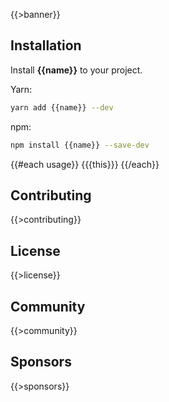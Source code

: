 {{>banner}}

## Installation

Install **{{name}}** to your project.

Yarn:

```sh
yarn add {{name}} --dev
```

npm:

```sh
npm install {{name}} --save-dev
```

{{#each usage}}
{{{this}}}
{{/each}}

## Contributing

{{>contributing}}

## License

{{>license}}

## Community

{{>community}}

## Sponsors

{{>sponsors}}
